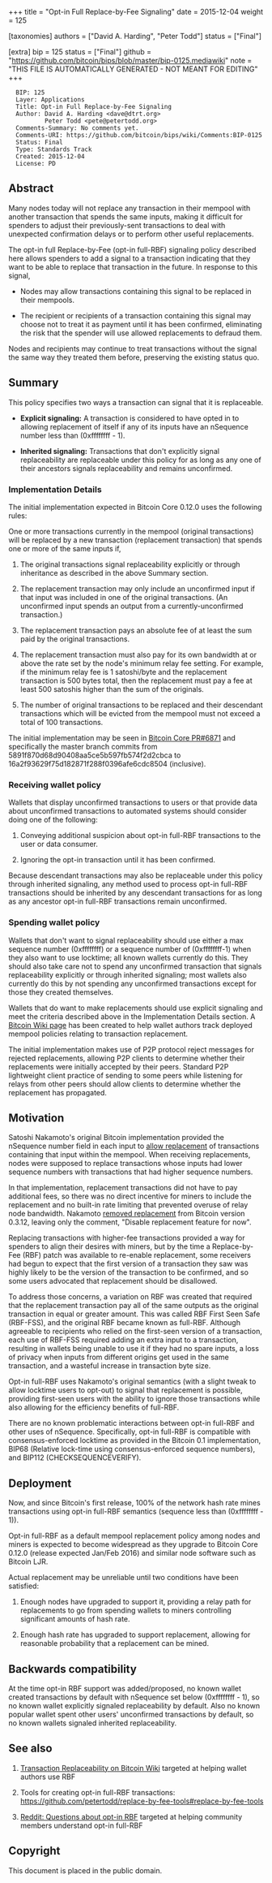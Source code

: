 
+++
title = "Opt-in Full Replace-by-Fee Signaling"
date = 2015-12-04
weight = 125

[taxonomies]
authors = ["David A. Harding", "Peter Todd"]
status = ["Final"]

[extra]
bip = 125
status = ["Final"]
github = "https://github.com/bitcoin/bips/blob/master/bip-0125.mediawiki"
note = "THIS FILE IS AUTOMATICALLY GENERATED - NOT MEANT FOR EDITING"
+++

```
  BIP: 125
  Layer: Applications
  Title: Opt-in Full Replace-by-Fee Signaling
  Author: David A. Harding <dave@dtrt.org>
          Peter Todd <pete@petertodd.org>
  Comments-Summary: No comments yet.
  Comments-URI: https://github.com/bitcoin/bips/wiki/Comments:BIP-0125
  Status: Final
  Type: Standards Track
  Created: 2015-12-04
  License: PD
```

<h2>Abstract</h2>


Many nodes today will not replace any transaction in their mempool with
another transaction that spends the same inputs, making it difficult for
spenders to adjust their previously-sent transactions to deal with
unexpected confirmation delays or to perform other useful replacements.

The opt-in full Replace-by-Fee (opt-in full-RBF) signaling policy
described here allows spenders to add a signal to a transaction indicating
that they want to be able to replace that transaction in the future.
In response to this signal,

*  Nodes may allow transactions containing this signal to be replaced in their mempools.


*  The recipient or recipients of a transaction containing this signal may choose not to treat it as payment until it has been confirmed, eliminating the risk that the spender will use allowed replacements to defraud them.


Nodes and recipients may continue to treat transactions without the
signal the same way they treated them before, preserving the existing
status quo.

<h2>Summary</h2>


This policy specifies two ways a transaction can signal that it is
replaceable.

*  **Explicit signaling:** A transaction is considered to have opted in to allowing replacement of itself if any of its inputs have an nSequence number less than (0xffffffff - 1).


*  **Inherited signaling:** Transactions that don't explicitly signal replaceability are replaceable under this policy for as long as any one of their ancestors signals replaceability and remains unconfirmed.


<h3>Implementation Details</h3>


The initial implementation expected in Bitcoin Core 0.12.0 uses the following rules:

One or more transactions currently in the mempool (original
transactions) will be replaced by a new transaction (replacement
transaction) that spends one or more of the same inputs if,

1.  The original transactions signal replaceability explicitly or through inheritance as described in the above Summary section.


1.  The replacement transaction may only include an unconfirmed input if that input was included in one of the original transactions.  (An unconfirmed input spends an output from a currently-unconfirmed transaction.)


1.  The replacement transaction pays an absolute fee of at least the sum paid by the original transactions.


1.  The replacement transaction must also pay for its own bandwidth at or above the rate set by the node's minimum relay fee setting.  For example, if the minimum relay fee is 1 satoshi/byte and the replacement transaction is 500 bytes total, then the replacement must pay a fee at least 500 satoshis higher than the sum of the originals.


1.  The number of original transactions to be replaced and their descendant transactions which will be evicted from the mempool must not exceed a total of 100 transactions.


The initial implementation may be seen in
<a href="https://github.com/bitcoin/bitcoin/pull/6871" target="_blank">Bitcoin Core PR#6871</a>
and specifically the master branch commits from
5891f870d68d90408aa5ce5b597fb574f2d2cbca to
16a2f93629f75d182871f288f0396afe6cdc8504 (inclusive).

<h3>Receiving wallet policy</h3>


Wallets that display unconfirmed transactions to users or that provide
data about unconfirmed transactions to automated systems should consider
doing one of the following:

1.  Conveying additional suspicion about opt-in full-RBF transactions to the user or data consumer.


1.  Ignoring the opt-in transaction until it has been confirmed.


Because descendant transactions may also be replaceable under this
policy through inherited signaling, any method used to process opt-in
full-RBF transactions should be inherited by any descendant transactions
for as long as any ancestor opt-in full-RBF transactions remain
unconfirmed.

<h3>Spending wallet policy</h3>


Wallets that don't want to signal replaceability should use either a max
sequence number (0xffffffff) or a sequence number of (0xffffffff-1) when
they also want to use locktime; all known wallets currently do this.
They should also take care not to spend any unconfirmed transaction that
signals replaceability explicitly or through inherited signaling; most wallets also
currently do this by not spending any unconfirmed transactions except
for those they created themselves.

Wallets that do want to make replacements should use explicit signaling
and meet the criteria described above in the Implementation Details
section. A
<a href="https://en.bitcoin.it/wiki/Transaction_replacement" target="_blank">Bitcoin Wiki page</a>
has been created to help wallet authors track deployed mempool policies
relating to transaction replacement.

The initial implementation makes use of P2P protocol reject messages for
rejected replacements, allowing P2P clients to determine whether their
replacements were initially accepted by their peers. Standard P2P
lightweight client practice of sending to some peers while listening for
relays from other peers should allow clients to determine whether the
replacement has propagated.

<h2>Motivation</h2>


Satoshi Nakamoto's original Bitcoin implementation provided the
nSequence number field in each input to
<a href="https://github.com/trottier/original-bitcoin/blob/master/src/main.cpp#L434" target="_blank">allow replacement</a>
of transactions containing that input within the
mempool. When receiving replacements, nodes were supposed to replace
transactions whose inputs had lower sequence numbers with transactions
that had higher sequence numbers.

In that implementation, replacement transactions did not have to pay
additional fees, so there was no direct incentive for miners to
include the replacement and no built-in rate limiting that prevented
overuse of relay node bandwidth. Nakamoto
<a href="https://github.com/bitcoin/bitcoin/commit/05454818dc7ed92f577a1a1ef6798049f17a52e7#diff-118fcbaaba162ba17933c7893247df3aR522" target="_blank">removed replacement</a>
from Bitcoin version 0.3.12, leaving only the
comment, "Disable replacement feature for now".

Replacing transactions with higher-fee transactions provided a way for
spenders to align their desires with miners, but by the time a
Replace-by-Fee (RBF) patch was available to re-enable replacement, some
receivers had begun to expect that the first version of a transaction
they saw was highly likely to be the version of the transaction to be
confirmed, and so some users advocated that replacement should be
disallowed.

To address those concerns, a variation on RBF was created that
required that the replacement transaction pay all of the same outputs as
the original transaction in equal or greater amount.  This was called
RBF First Seen Safe (RBF-FSS), and the original RBF became known as
full-RBF.  Although agreeable to recipients who relied on the
first-seen version of a transaction, each use of RBF-FSS required
adding an extra input to a transaction, resulting in wallets being
unable to use it if they had no spare inputs, a loss of privacy when
inputs from different origins get used in the same transaction, and a
wasteful increase in transaction byte size.

Opt-in full-RBF uses Nakamoto's original semantics (with a slight
tweak to allow locktime users to opt-out) to signal that replacement
is possible, providing first-seen users with the ability to ignore
those transactions while also allowing for the efficiency benefits
of full-RBF.

There are no known problematic interactions between opt-in full-RBF and
other uses of nSequence. Specifically, opt-in full-RBF is compatible
with consensus-enforced locktime as provided in the Bitcoin 0.1
implementation, BIP68 (Relative lock-time using consensus-enforced
sequence numbers), and BIP112 (CHECKSEQUENCEVERIFY).

<h2>Deployment</h2>


Now, and since Bitcoin's first release, 100% of the network hash rate
mines transactions using opt-in full-RBF semantics (sequence less than
(0xffffffff - 1)).

Opt-in full-RBF as a default mempool replacement policy among nodes
and miners is expected to become widespread as they upgrade to Bitcoin
Core 0.12.0 (release expected Jan/Feb 2016) and similar node software
such as Bitcoin LJR.

Actual replacement may be unreliable until two conditions have been satisfied:

1.  Enough nodes have upgraded to support it, providing a relay path for replacements to go from spending wallets to miners controlling significant amounts of hash rate.


1.  Enough hash rate has upgraded to support replacement, allowing for reasonable probability that a replacement can be mined.


<h2>Backwards compatibility</h2>


At the time opt-in RBF support was added/proposed, no known wallet created transactions by default with nSequence set below (0xffffffff - 1), so no known wallet explicitly signaled replaceability by default. Also no known popular wallet spent other users' unconfirmed transactions by default, so no known wallets signaled inherited replaceability.

<h2>See also</h2>


1.  <a href="https://en.bitcoin.it/wiki/Transaction_replacement" target="_blank">Transaction Replaceability on Bitcoin Wiki</a> targeted at helping wallet authors use RBF


1.  Tools for creating opt-in full-RBF transactions: https://github.com/petertodd/replace-by-fee-tools#replace-by-fee-tools


1.  <a href="https://www.reddit.com/r/Bitcoin/comments/3urm8o/optin_rbf_is_misunderstood_ask_questions_about_it/" target="_blank">Reddit: Questions about opt-in RBF</a> targeted at helping community members understand opt-in full-RBF


<h2>Copyright</h2>


This document is placed in the public domain.
